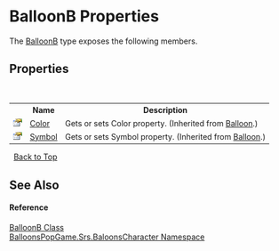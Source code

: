 # BalloonB Properties
 

The <a href="T_BalloonsPopGame_Srs_BaloonsCharacter_BalloonB">BalloonB</a> type exposes the following members.


## Properties
&nbsp;<table><tr><th></th><th>Name</th><th>Description</th></tr><tr><td>![Public property](media/pubproperty.gif "Public property")</td><td><a href="P_BalloonsPopGame_Srs_BaloonsCharacter_Balloon_Color">Color</a></td><td>
Gets or sets Color property.
 (Inherited from <a href="T_BalloonsPopGame_Srs_BaloonsCharacter_Balloon">Balloon</a>.)</td></tr><tr><td>![Public property](media/pubproperty.gif "Public property")</td><td><a href="P_BalloonsPopGame_Srs_BaloonsCharacter_Balloon_Symbol">Symbol</a></td><td>
Gets or sets Symbol property.
 (Inherited from <a href="T_BalloonsPopGame_Srs_BaloonsCharacter_Balloon">Balloon</a>.)</td></tr></table>&nbsp;
<a href="#balloonb-properties">Back to Top</a>

## See Also


#### Reference
<a href="T_BalloonsPopGame_Srs_BaloonsCharacter_BalloonB">BalloonB Class</a><br /><a href="N_BalloonsPopGame_Srs_BaloonsCharacter">BalloonsPopGame.Srs.BaloonsCharacter Namespace</a><br />
